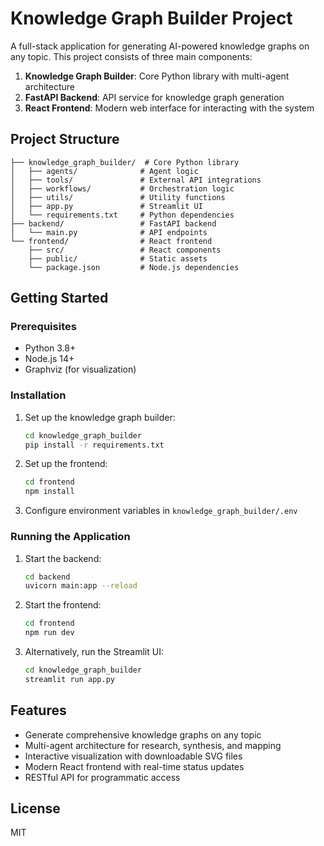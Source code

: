 # Knowledge Graph Builder Project

A full-stack application for generating AI-powered knowledge graphs on any topic. This project consists of three main components:

1. **Knowledge Graph Builder**: Core Python library with multi-agent architecture
2. **FastAPI Backend**: API service for knowledge graph generation
3. **React Frontend**: Modern web interface for interacting with the system

## Project Structure

```
├── knowledge_graph_builder/  # Core Python library
│   ├── agents/              # Agent logic
│   ├── tools/               # External API integrations
│   ├── workflows/           # Orchestration logic
│   ├── utils/               # Utility functions
│   ├── app.py               # Streamlit UI
│   └── requirements.txt     # Python dependencies
├── backend/                 # FastAPI backend
│   └── main.py              # API endpoints
└── frontend/                # React frontend
    ├── src/                 # React components
    ├── public/              # Static assets
    └── package.json         # Node.js dependencies
```

## Getting Started

### Prerequisites

- Python 3.8+
- Node.js 14+
- Graphviz (for visualization)

### Installation

1. Set up the knowledge graph builder:
   ```bash
   cd knowledge_graph_builder
   pip install -r requirements.txt
   ```

2. Set up the frontend:
   ```bash
   cd frontend
   npm install
   ```

3. Configure environment variables in `knowledge_graph_builder/.env`

### Running the Application

1. Start the backend:
   ```bash
   cd backend
   uvicorn main:app --reload
   ```

2. Start the frontend:
   ```bash
   cd frontend
   npm run dev
   ```

3. Alternatively, run the Streamlit UI:
   ```bash
   cd knowledge_graph_builder
   streamlit run app.py
   ```

## Features

- Generate comprehensive knowledge graphs on any topic
- Multi-agent architecture for research, synthesis, and mapping
- Interactive visualization with downloadable SVG files
- Modern React frontend with real-time status updates
- RESTful API for programmatic access

## License

MIT
